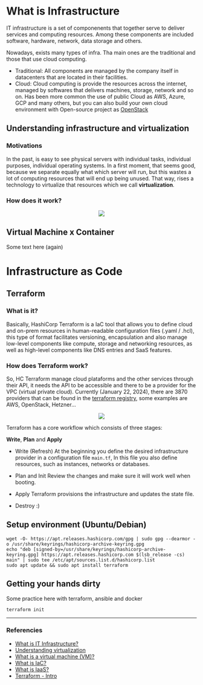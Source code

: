 # What is Infrastructure
IT infrastructure is a set of componenents that together serve to deliver services and computing resources. Among these components are included software, hardware, network, data storage and others.

Nowadays, exists many types of infra. Tha main ones are the traditional and those that use cloud computing.
- Traditional: All components are managed by the company itself in datacenters that are located in their facilities.
- Cloud: Cloud computing is provide the resources across the internet, managed by softwares that delivers machines, storage, network and so on.
Has been more common the use of public Cloud as AWS, Azure, GCP and many others, but you can also build your own cloud environment with Open-source project as [OpenStack](https://www.openstack.org/)

## Understanding infrastructure and virtualization
### Motivations
In the past, is easy to see physical servers with individual tasks, individual purposes, individual operating systems. In a first moment, that seems good, because we separate equally what which server will run, but this
wastes a lot of computing resources that will end up being unused. That way, rises a technology to virtualize that resources which we call **virtualization**.

### How does it work?
<p align="center">
  <img src="https://www.redhat.com/rhdc/managed-files/styles/wysiwyg_float/private/how-virtualization-works-400x217.png?itok=p96ctcWY">
</p>

## Virtual Machine x Container
Some text here (again)

# Infrastructure as Code

## Terraform
### What is it?
Basically, HashiCorp Terraform is a IaC tool that allows you to define cloud and on-prem resources in human-readable configuration files (.yaml / .hcl), this type of format facilitates versioning, encapsulation and also manage low-level components like compute, storage and networking resources, as well as high-level components like DNS entries and SaaS features.

### How does Terraform work?
So, HC Terraform manage cloud plataforms and the other services through their API, it needs the API to be accessible and there to be a provider for the VPC (virtual private cloud). Currently (January 22, 2024), there are 3870 providers that can be found in the [terraform registry](https://registry.terraform.io/browse/providers), some examples are AWS, OpenStack, Hetzner...
<!-- explain providers better-->

<p align="center">
  <img src="https://k21academy.com/wp-content/uploads/2020/08/terraform-providers.png">
</p>

Terraform has a core workflow which consists of three stages:

**Write**, **Plan** and **Apply**
- Write (Refresh) 
At the beginning you define the desired infrastructure provider in a configuration file `main.tf`, In this file you also define resources, such as instances, networks or databases.

- Plan and Init
Review the changes and make sure it will work well when booting.

- Apply 
Terraform provisions the infrastructure and updates the state file.

- Destroy
\:)


## Setup environment (Ubuntu/Debian)
```shell
wget -O- https://apt.releases.hashicorp.com/gpg | sudo gpg --dearmor -o /usr/share/keyrings/hashicorp-archive-keyring.gpg
echo "deb [signed-by=/usr/share/keyrings/hashicorp-archive-keyring.gpg] https://apt.releases.hashicorp.com $(lsb_release -cs) main" | sudo tee /etc/apt/sources.list.d/hashicorp.list
sudo apt update && sudo apt install terraform
```

## Getting your hands dirty
Some practice here with terraform, ansible and docker
```hcl
terraform init
```

---
### Referencies
- [What is IT Infrastructure?](https://www.redhat.com/en/topics/cloud-computing/what-is-it-infrastructure)
- [Understanding virtualization](https://www.redhat.com/en/topics/virtualization)
- [What is a virtual machine (VM)?](https://www.redhat.com/en/topics/virtualization/what-is-a-virtual-machine)
- [What is IaC?](https://www.redhat.com/en/topics/automation/what-is-infrastructure-as-code-iac)
- [What is IaaS?](https://www.redhat.com/en/topics/cloud-computing/what-is-iaas)
- [Terraform - Intro](https://developer.hashicorp.com/terraform/intro)